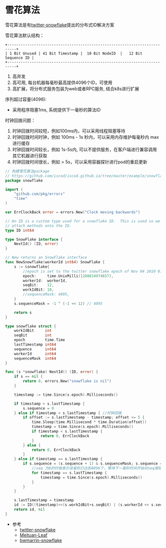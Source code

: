 # 雪花算法

雪花算法是有[twitter-snowflake](https://github.com/twitter-archive/snowflake)提出的分布式ID解决方案

雪花算法默认结构：

```
+--------------------------------------------------------------------------+
| 1 Bit Unused | 41 Bit Timestamp |  10 Bit NodeID  |   12 Bit Sequence ID |
+--------------------------------------------------------------------------+
```

1. 高并发
1. 高可用, 每台机器每毫秒最高提供4096个ID，可使用
1. 高扩展，将分布式服务包装为web或者RPC服务, 结合k8s进行扩展

序列超过容量(4096):

* 采用程序阻塞1ms, 系统提供下一毫秒的算法ID

时钟回拨问题：

1. 时钟回拨时间较短，例如100ms内，可以采用线程阻塞等待
1. 时钟回拨时间时钟，例如 100ms - 1s 秒内，可以采用内存维护每毫秒内 max 进行缓存
1. 时钟回拨时间较长，例如 1s-5s内, 可以不提供服务，在客户端进行兼容调用其它机器进行获取
1. 时钟回拨时间很长，例如 > 5s，可以采用容器探针进行pod的重启更新

```go
// 构建雪花算法package
// https://github.com/iscod/iscod.github.io/tree/master/example/snowflake
package snowflake

import (
    "github.com/pkg/errors"
    "time"
)

var ErrClockBack error = errors.New("Clock moving backwards")

// An ID is a custom type used for a snowflake ID.  This is used so we can
// attach methods onto the ID.
type ID int64

type SnowFlake interface {
    NextId() (ID, error)
}

// New returns an SnowFlake interface
func NewSnowflake(workerId int64) SnowFlake {
    s := &snowflake{
        //epoch is set to the twitter snowflake epoch of Nov 04 2010 01:42:54 UTC in milliseconds
        epoch:     time.UnixMilli(1288834974657),
        workerId:  workerId,
        seqBit:    12,
        workIdBit: 10,
        //sequenceMask: 4095,
    }
    s.sequenceMask = -1 ^ (-1 << 12) // 4095

    return s
}

type snowflake struct {
    workIdBit     int
    seqBit        int
    epoch         time.Time
    lastTimestamp int64
    sequence      int64
    workerId      int64
    sequenceMask  int64
}

func (s *snowflake) NextId() (ID, error) {
    if s == nil {
        return 0, errors.New("snowflake is nil")
    }

    timestamp := time.Since(s.epoch).Milliseconds()

    if timestamp > s.lastTimestamp {
        s.sequence = 0
    } else if timestamp < s.lastTimestamp { //时钟回拨
        if offset := s.lastTimestamp - timestamp; offset <= 5 {
            time.Sleep(time.Millisecond * time.Duration(offset))
            timestamp = time.Since(s.epoch).Milliseconds()
            if timestamp < s.lastTimestamp {
                return 0, ErrClockBack
            }
        } else {
            return 0, ErrClockBack
        }
    } else if timestamp == s.lastTimestamp {
        if s.sequence = (s.sequence + 1) & s.sequenceMask; s.sequence == 0 {
            //seq 为0的时候表示该毫秒已达到4096个，等待下一毫秒时间开始对seq做随机
            for timestamp == s.lastTimestamp {
                timestamp = time.Since(s.epoch).Milliseconds()
            }
        }
    }

    s.lastTimestamp = timestamp
    id := ID((timestamp)<<(s.workIdBit+s.seqBit) | (s.workerId << s.seqBit) | s.sequence)
    return id, nil
}
```

* 参考
    * [twitter-snowflake](https://github.com/twitter-archive/snowflake)
    * [Meituan-Leaf](https://github.com/Meituan-Dianping/Leaf)
    * [bwmarrin-snowflake](https://github.com/bwmarrin/snowflake)


